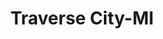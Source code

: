 ---
title: Traverse City-MI
slug: traverse-city-mi
f_state:
- cms/state/michigan.md
f_locations:
- cms/payday-loan/cash-plus-8335.md
- cms/payday-loan/cash-plus-8336.md
- cms/payday-loan/check-go-10087.md
- cms/payday-loan/check-cash-u-s-a-10163.md
- cms/payday-loan/check-and-cash-usa-10480.md
- cms/payday-loan/quick-check-cashing-inc-25265.md
- cms/payday-loan/quick-check-cashing-inc-of-mi-25266.md
- cms/payday-loan/quick-check-cashing-of-mi-25273.md
- cms/payday-loan/quick-check-cashing-of-michiga-25274.md
updated-on: '2024-05-30T13:41:28.615Z'
created-on: '2024-05-30T13:41:28.615Z'
published-on: '2024-05-30T13:54:32.469Z'
f_city: Traverse City
layout: '[city].html'
tags: city
---